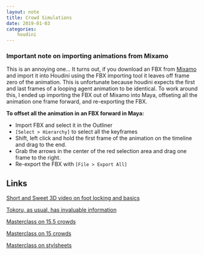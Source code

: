 ```yaml
---
layout: note
title: Crowd Simulations
date: 2019-01-03
categories: 
    houdini
---
```


### Important note on importing animations from Mixamo
This is an annoying one... It turns out, if you download an FBX from [Mixamo](https://www.mixamo.com/) and import it into Houdini using the FBX importing tool it leaves off frame zero of the animation. This is unfortunate because houdini expects the first and last frames of a looping agent animation to be identical. To work around this, I ended up importing the FBX out of Mixamo into Maya, offseting all the animation one frame forward, and re-exporting the FBX. 

**To offset all the animation in an FBX forward in Maya:**
- Import FBX and select it in the Outliner
- `[Select > Hierarchy]` to select all the keyframes
- Shift, left click and hold the first frame of the animation on the timeline and drag to the end.
- Grab the arrows in the center of the red selection area and drag one frame to the right.
- Re-export the FBX with `[File > Export All]`

## Links

[Short and Sweet 3D video on foot locking and basics](https://www.youtube.com/watch?v=CIgTqZBtMwY)

[Tokoru, as usual, has invaluable information](http://www.tokeru.com/cgwiki/index.php?title=HoudiniCrowd)

[Masterclass on 15.5 crowds](https://vimeo.com/178031369)

[Masterclass on 15 crowds](https://vimeo.com/150917240)

[Masterclass on stylsheets](https://vimeo.com/155876134)